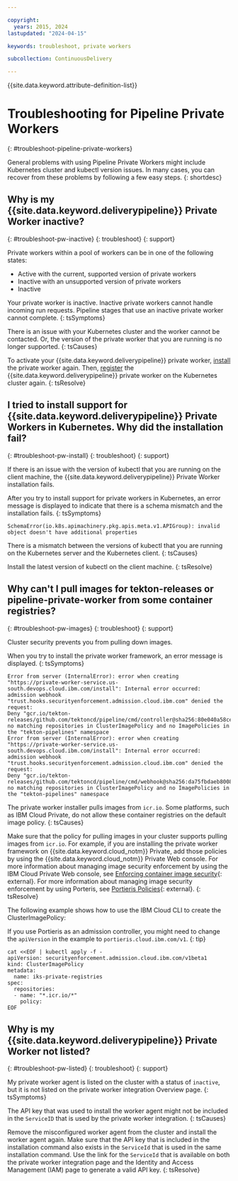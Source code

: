 ```yaml
---

copyright:
  years: 2015, 2024
lastupdated: "2024-04-15"

keywords: troubleshoot, private workers

subcollection: ContinuousDelivery

---
```


{{site.data.keyword.attribute-definition-list}}


# Troubleshooting for Pipeline Private Workers
{: #troubleshoot-pipeline-private-workers}

General problems with using Pipeline Private Workers might include Kubernetes cluster and kubectl version issues. In many cases, you can recover from these problems by following a few easy steps.
{: shortdesc}

## Why is my {{site.data.keyword.deliverypipeline}} Private Worker inactive?
{: #troubleshoot-pw-inactive}
{: troubleshoot}
{: support}

Private workers within a pool of workers can be in one of the following states:

* Active with the current, supported version of private workers
* Inactive with an unsupported version of private workers
* Inactive

Your private worker is inactive. Inactive private workers cannot handle incoming run requests. Pipeline stages that use an inactive private worker cannot complete.
{: tsSymptoms}
   
There is an issue with your Kubernetes cluster and the worker cannot be contacted. Or, the version of the private worker that you are running is no longer supported.
{: tsCauses}

To activate your {{site.data.keyword.deliverypipeline}} private worker, [install](/docs/ContinuousDelivery?topic=ContinuousDelivery-install-private-workers#install_pw) the private worker again. Then, [register](/docs/ContinuousDelivery?topic=ContinuousDelivery-install-private-workers#register_pw) the {{site.data.keyword.deliverypipeline}} private worker on the Kubernetes cluster again.
{: tsResolve}

## I tried to install support for {{site.data.keyword.deliverypipeline}} Private Workers in Kubernetes. Why did the installation fail?
{: #troubleshoot-pw-install}
{: troubleshoot}
{: support}

If there is an issue with the version of kubectl that you are running on the client machine, the {{site.data.keyword.deliverypipeline}} Private Worker installation fails. 

After you try to install support for private workers in Kubernetes, an error message is displayed to indicate that there is a schema mismatch and the installation fails.
{: tsSymptoms}

`SchemaError(io.k8s.apimachinery.pkg.apis.meta.v1.APIGroup): invalid object doesn't have additional properties`
   
There is a mismatch between the versions of kubectl that you are running on the Kubernetes server and the Kubernetes client.
{: tsCauses}

Install the latest version of kubectl on the client machine.
{: tsResolve}


## Why can't I pull images for tekton-releases or pipeline-private-worker from some container registries?
{: #troubleshoot-pw-images}
{: troubleshoot}
{: support}

Cluster security prevents you from pulling down images. 

When you try to install the private worker framework, an error message is displayed.
{: tsSymptoms}

```text
Error from server (InternalError): error when creating "https://private-worker-service.us-south.devops.cloud.ibm.com/install": Internal error occurred: admission webhook "trust.hooks.securityenforcement.admission.cloud.ibm.com" denied the request: 
Deny "gcr.io/tekton-releases/github.com/tektoncd/pipeline/cmd/controller@sha256:80e040a58ce6c4d58ae893eb934777bce013ef8be079967dc3db783d76fa5aaa", no matching repositories in ClusterImagePolicy and no ImagePolicies in the "tekton-pipelines" namespace
Error from server (InternalError): error when creating "https://private-worker-service.us-south.devops.cloud.ibm.com/install": Internal error occurred: admission webhook "trust.hooks.securityenforcement.admission.cloud.ibm.com" denied the request: 
Deny "gcr.io/tekton-releases/github.com/tektoncd/pipeline/cmd/webhook@sha256:da75fbdaeb800813d85b99f7f54b665e8d0edbb2c5a7ffc6a99d66aede0291a3", no matching repositories in ClusterImagePolicy and no ImagePolicies in the "tekton-pipelines" namespace

```
   
The private worker installer pulls images from `icr.io`. Some platforms, such as IBM Cloud Private, do not allow these container registries on the default image policy.
{: tsCauses}

Make sure that the policy for pulling images in your cluster supports pulling images from `icr.io`. For example, if you are installing the private worker framework on {{site.data.keyword.cloud_notm}} Private, add those policies by using the {{site.data.keyword.cloud_notm}} Private Web console. For more information about managing image security enforcement by using the IBM Cloud Private Web console, see [Enforcing container image security](https://www.ibm.com/support/knowledgecenter/en/SSBS6K_3.1.0/manage_images/image_security.html){: external}. For more information about managing image security enforcement by using Porteris, see [Portieris Policies](https://github.com/IBM/portieris/blob/master/POLICIES.md){: external}.
{: tsResolve}

The following example shows how to use the IBM Cloud CLI to create the ClusterImagePolicy:

If you use Portieris as an admission controller, you might need to change the `apiVersion` in the example to `portieris.cloud.ibm.com/v1`.
{: tip}

```text
cat <<EOF | kubectl apply -f -
apiVersion: securityenforcement.admission.cloud.ibm.com/v1beta1
kind: ClusterImagePolicy
metadata:
  name: iks-private-registries
spec:
  repositories:
  - name: "*.icr.io/*"
    policy:
EOF
```

## Why is my {{site.data.keyword.deliverypipeline}} Private Worker not listed?
{: #troubleshoot-pw-listed}
{: troubleshoot}
{: support}

My private worker agent is listed on the cluster with a status of `inactive`, but it is not listed on the private worker integration Overview page.
{: tsSymptoms}
   
The API key that was used to install the worker agent might not be included in the `ServiceID` that is used by the private worker integration. 
{: tsCauses}

Remove the misconfigured worker agent from the cluster and install the worker agent again. Make sure that the API key that is included in the installation command also exists in the `ServiceId` that is used in the same installation command. Use the link for the `ServiceId` that is available on both the private worker integration page and the Identity and Access Management (IAM) page to generate a valid API key.
{: tsResolve}
